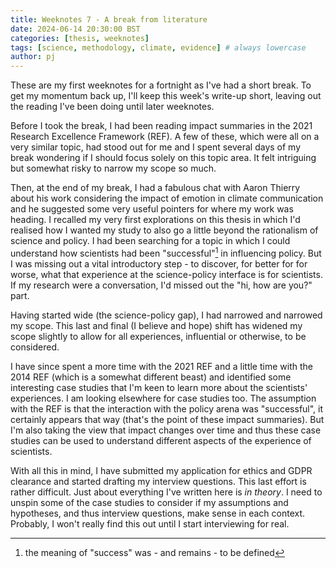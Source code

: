 ```yaml
---
title: Weeknotes 7 - A break from literature
date: 2024-06-14 20:30:00 BST
categories: [thesis, weeknotes]
tags: [science, methodology, climate, evidence] # always lowercase
author: pj
---
```


These are my first weeknotes for a fortnight as I've had a short break. To get my momentum back up, I'll keep this week's write-up short, leaving out the reading I've been doing until later weeknotes.

Before I took the break, I had been reading impact summaries in the 2021 Research Excellence Framework (REF). A few of these, which were all on a very similar topic, had stood out for me and I spent several days of my break wondering if I should focus solely on this topic area. It felt intriguing but somewhat risky to narrow my scope so much. 

Then, at the end of my break, I had a fabulous chat with Aaron Thierry about his work considering the impact of emotion in climate communication and he suggested some very useful pointers for where my work was heading. I recalled my very first explorations on this thesis in which I'd realised how I wanted my study to also go a little beyond the rationalism of science and policy. I had been searching for a topic in which I could understand how scientists had been "successful"[^success] in influencing policy. But I was missing out a vital introductory step - to discover, for better for for worse, what that experience at the science-policy interface is for scientists. If my research were a conversation, I'd missed out the "hi, how are you?" part.

[^success]: the meaning of "success" was - and remains - to be defined

Having started wide (the science-policy gap), I had narrowed and narrowed my scope. This last and final (I believe and hope) shift has widened my scope slightly to allow for all experiences, influential or otherwise, to be considered.

I have since spent a more time with the 2021 REF and a little time with the 2014 REF (which is a somewhat different beast) and identified some interesting case studies that I'm keen to learn more about the scientists' experiences. I am looking elsewhere for case studies too. The assumption with the REF is that the interaction with the policy arena was "successful", it certainly appears that way (that's the point of these impact summaries). But I'm also taking the view that impact changes over time and thus these case studies can be used to understand different aspects of the experience of scientists.

With all this in mind, I have submitted my application for ethics and GDPR clearance and started drafting my interview questions. This last effort is rather difficult. Just about everything I've written here is *in theory*. I need to unspin some of the case studies to consider if my assumptions and hypotheses, and thus interview questions, make sense in each context. Probably, I won't really find this out until I start interviewing for real.
